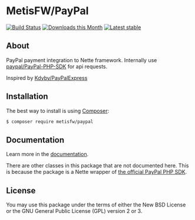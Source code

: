 # MetisFW/PayPal

[![Build Status](https://travis-ci.org/MetisFW/PayPal.svg?branch=master)](https://travis-ci.org/MetisFW/PayPal)
[![Downloads this Month](https://img.shields.io/packagist/dm/metisfw/paypal.svg)](https://packagist.org/packages/metisfw/paypal)
[![Latest stable](https://img.shields.io/packagist/v/metisfw/paypal.svg)](https://packagist.org/packages/metisfw/paypal)

## About

PayPal payment integration to Nette framework. Internally use [paypal/PayPal-PHP-SDK](https://github.com/paypal/PayPal-PHP-SDK) for api requests.

Inspired by [Kdyby/PayPalExpress](https://github.com/Kdyby/PayPalExpress)

## Installation
The best way to install is using  [Composer](http://getcomposer.org/):

```sh
$ composer require metisfw/paypal
```

## Documentation

Learn more in the [documentation](https://github.com/MetisFW/PayPal/blob/master/docs/en/index.md).

There are other classes in this package that are not documented here. 
This is because the package is a Nette wrapper of [the official PayPal PHP SDK](https://github.com/paypal/PayPal-PHP-SDK).

## License

You may use this package under the terms of either 
the New BSD License or the GNU General Public License (GPL) version 2 or 3.
